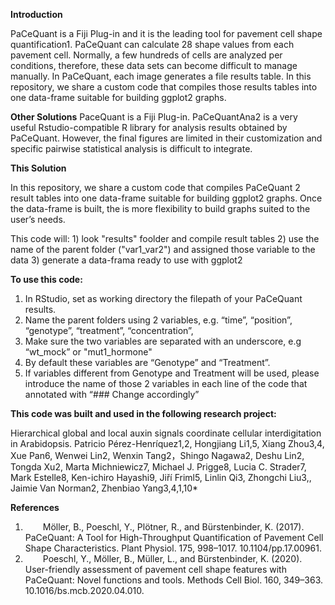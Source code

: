 **Introduction**

PaCeQuant is a Fiji Plug-in and it is the leading tool for pavement cell shape quantification1. PaCeQuant can calculate 28 shape values from each pavement cell. Normally, a few hundreds of cells are analyzed per conditions, therefore, these data sets can become difficult to manage manually. In PaCeQuant, each image generates a file results table. In this repository, we share a custom code that compiles those results tables into one data-frame suitable for building ggplot2 graphs. 

**Other Solutions**
PaceQuant is a Fiji Plug-in. PaCeQuantAna2 is a very useful Rstudio-compatible R library for analysis results obtained by PaCeQuant. However, the final figures are limited in their customization and specific pairwise statistical analysis is difficult to integrate.

**This Solution**

In this repository, we share a custom code that compiles PaCeQuant 2  result tables into one data-frame suitable for building ggplot2 graphs. Once the data-frame is built, the is more flexibility to build graphs suited to the user’s needs.

This code will: 1) look "results" foolder and compile result tables 2) use the name of the parent folder ("var1_var2") and assigned those variable to the data 3) generate a data-frama ready to use with ggplot2

**To use this code:**

1. In RStudio, set as working directory the filepath of your PaCeQuant results.  
2. Name the parent folders using 2 variables, e.g. “time”, “position”, “genotype”, “treatment”, “concentration”, 
3. Make sure the two variables are separated with an underscore, e.g “wt_mock” or "mut1_hormone"
4. By default these variables are “Genotype” and “Treatment”.
5. If variables different from Genotype and Treatment will be used, please introduce the name of those 2 variables in each line of the code that annotated with  “### Change accordingly”

**This code was built and used in the following research project:**

Hierarchical global and local auxin signals coordinate cellular interdigitation in Arabidopsis.
Patricio Pérez-Henríquez1,2, Hongjiang Li1,5, Xiang Zhou3,4, Xue Pan6, Wenwei Lin2, Wenxin Tang2，Shingo Nagawa2, Deshu Lin2, Tongda Xu2, Marta Michniewicz7, Michael J. Prigge8, Lucia C. Strader7, Mark Estelle8, Ken-ichiro Hayashi9, Jiří Friml5, Linlin Qi3, Zhongchi Liu3,, Jaimie Van Norman2, Zhenbiao Yang3,4,1,10*

**References**

1.    Möller, B., Poeschl, Y., Plötner, R., and Bürstenbinder, K. (2017). PaCeQuant: A Tool for High-Throughput Quantification of Pavement Cell Shape Characteristics. Plant Physiol. 175, 998–1017. 10.1104/pp.17.00961.
2.    Poeschl, Y., Möller, B., Müller, L., and Bürstenbinder, K. (2020). User-friendly assessment of pavement cell shape features with PaCeQuant: Novel functions and tools. Methods Cell Biol. 160, 349–363. 10.1016/bs.mcb.2020.04.010. 
